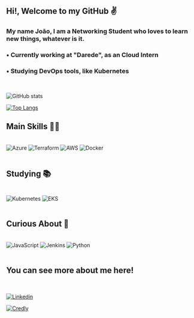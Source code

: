 ## Hi!, Welcome to my GitHub ✌️ <br/>

<div>

### My name João, I am a Networking Student who loves to learn new things, whatever is it.

<h3>• Currently working at "Darede", as an Cloud Intern </h3>
<h3>• Studying DevOps tools, like Kubernetes </h3>

</div> <br/>

![ GitHub stats](https://github-readme-stats-sigma-five.vercel.app/api?username=Mend3ss&show_icons=true&theme=tokyonight)

[![Top Langs](https://github-readme-stats-sigma-five.vercel.app/api/top-langs/?username=Mend3ss&layout=compact)](https://github.com/Mend3ss/) <br/>

## Main Skills 👨‍💻

<div style="display: inline_block"><br/>

<img align="center" alt="Azure" src="https://img.shields.io/badge/Microsoft_Azure-0089D6?style=for-the-badge&logo=microsoft-azure&logoColor=white" />

<img align="center" alt="Terraform" src="https://img.shields.io/badge/Terraform-7B42BC.svg?style=for-the-badge&logo=Terraform&logoColor=white" />

<img align="center" alt="AWS" src="https://img.shields.io/badge/Amazon_AWS-232F3E?style=for-the-badge&logo=amazon-aws&logoColor=white" />

<img align="center" alt="Docker" src="https://img.shields.io/badge/Docker-2496ED.svg?style=for-the-badge&logo=Docker&logoColor=white"/>

</div> <br/>


## Studying 📚

<div style="display: inline_block"><br/>

<img align="center" alt="Kubernetes" src="https://img.shields.io/badge/Kubernetes-326CE5.svg?style=for-the-badge&logo=Kubernetes&logoColor=white " />

<img align="center" alt="EKS" src="https://img.shields.io/badge/Amazon%20EKS-FF9900.svg?style=for-the-badge&logo=Amazon-EKS&logoColor=white " />

</div> <br/>

## Curious About 🧐

<div style="display: inline_block"><br/>

<img align="center" alt="JavaScript" src="https://img.shields.io/badge/JavaScript-F7DF1E.svg?style=for-the-badge&logo=JavaScript&logoColor=black" />

<img align="center" alt="Jenkins" src="https://img.shields.io/badge/Jenkins-D24939.svg?style=for-the-badge&logo=Jenkins&logoColor=white"/>

<img align="center" alt="Python" src="https://img.shields.io/badge/Python-3776AB.svg?style=for-the-badge&logo=Python&logoColor=white " />
</div> <br/>

## You can see more about me here!

<div style="display: inline_block"><br/>

[![Linkedin](https://img.shields.io/badge/LinkedIn-0077B5?style=for-the-badge&logo=linkedin&logoColor=white)](https://www.linkedin.com/in/joao-mendes-souza/)

[![Credly](https://img.shields.io/badge/Credly-FF6B00.svg?style=for-the-badge&logo=Credly&logoColor=white)](https://www.credly.com/users/joao-mendes.66ac84de/badges)

</div> <br/>
